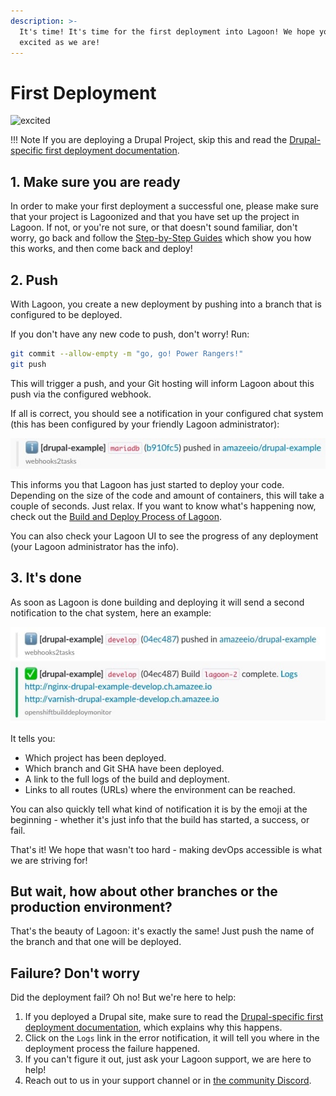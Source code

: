 ```yaml
---
description: >-
  It's time! It's time for the first deployment into Lagoon! We hope you are as
  excited as we are!
---
```


# First Deployment

![excited](https://i.giphy.com/media/7kVRZwYRwF1ok/giphy-downsized.gif)

!!! Note
    If you are deploying a Drupal Project, skip this and read the [Drupal-specific first deployment documentation](../applications/drupal/first-deployment-of-drupal.md).

## 1. Make sure you are ready

In order to make your first deployment a successful one, please make sure that your project is Lagoonized and that you have set up the project in Lagoon. If not, or you're not sure, or that doesn't sound familiar, don't worry, go back and follow the [Step-by-Step Guides](setup-project.md) which show you how this works, and then come back and deploy!

## 2. Push

With Lagoon, you create a new deployment by pushing into a branch that is configured to be deployed.

If you don't have any new code to push, don't worry! Run:

```bash title="Git push"
git commit --allow-empty -m "go, go! Power Rangers!"
git push
```

This will trigger a push, and your Git hosting will inform Lagoon about this push via the configured webhook.

If all is correct, you should see a notification in your configured chat system \(this has been configured by your friendly Lagoon administrator\):

![Slack notification that a push has been made in a Lagoonized repository.](../images/first_deployment_slack_start.jpg)

This informs you that Lagoon has just started to deploy your code. Depending on the size of the code and amount of containers, this will take a couple of seconds. Just relax. If you want to know what's happening now, check out the [Build and Deploy Process of Lagoon](../concepts-basics/build-and-deploy-process.md).

You can also check your Lagoon UI to see the progress of any deployment \(your Lagoon administrator has the info\).

## 3. It's done

As soon as Lagoon is done building and deploying it will send a second notification to the chat system, here an example:

![Slack notification of a successful Lagoon build and deployment.](../images/first_deployment_slack_2nd_success.jpg)

It tells you:

* Which project has been deployed.
* Which branch and Git SHA have been deployed.
* A link to the full logs of the build and deployment.
* Links to all routes \(URLs\) where the environment can be reached.

You can also quickly tell what kind of notification it is by the emoji at the beginning - whether it's just info that the build has started, a success, or fail.

That's it! We hope that wasn't too hard - making devOps accessible is what we are striving for!

## But wait, how about other branches or the production environment?

That's the beauty of Lagoon: it's exactly the same! Just push the name of the branch and that one will be deployed.

## Failure? Don't worry

Did the deployment fail? Oh no! But we're here to help:

1. If you deployed a Drupal site, make sure to read the [Drupal-specific first deployment documentation](../applications/drupal/first-deployment-of-drupal.md), which explains why this happens.
2. Click on the `Logs` link in the error notification, it will tell you where in the deployment process the failure happened.
3. If you can't figure it out, just ask your Lagoon support, we are here to help!
4. Reach out to us in your support channel or in [the community Discord](https://discord.gg/te5hHe95JE).
